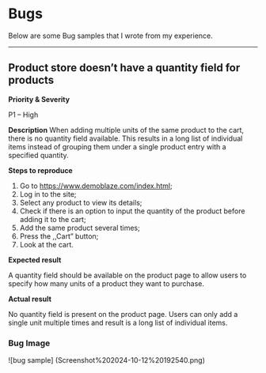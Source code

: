 # Bugs 

Below are some Bug samples that I wrote from my experience. 

----------------- 
## Product store doesn’t have a quantity field for products 

**Priority & Severity**

P1 – High 

**Description** 
When adding multiple units of the same product to the cart, there is no quantity field available. This results in a long list of individual items instead of grouping them under a single product entry with a specified quantity. 

**Steps to reproduce**
1. Go to https://www.demoblaze.com/index.html;   
2. Log in to the site; 
3. Select any product to view its details; 
4. Check if there is an option to input the quantity of the product before adding it to the cart; 
5. Add the same product several times; 
6. Press the ,,Cart” button; 
7. Look at the cart.

**Expected result**

A quantity field should be available on the product page to allow users to specify how many units of a product they want to purchase. 

**Actual result**

No quantity field is present on the product page. Users can only add a single unit multiple times and result is a long list of individual items. 

### Bug Image 

![bug sample] 
(Screenshot%202024-10-12%20192540.png) 
